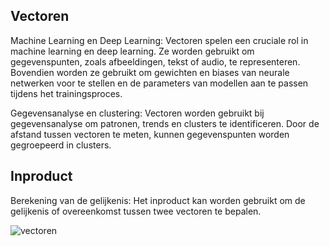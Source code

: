 ## Vectoren

Machine Learning en Deep Learning: Vectoren spelen een cruciale rol in machine learning en deep learning. Ze worden gebruikt om gegevenspunten, zoals afbeeldingen, tekst of audio, te representeren. Bovendien worden ze gebruikt om gewichten en biases van neurale netwerken voor te stellen en de parameters van modellen aan te passen tijdens het trainingsproces.

Gegevensanalyse en clustering: Vectoren worden gebruikt bij gegevensanalyse om patronen, trends en clusters te identificeren. Door de afstand tussen vectoren te meten, kunnen gegevenspunten worden gegroepeerd in clusters.

## Inproduct

Berekening van de gelijkenis: Het inproduct kan worden gebruikt om de gelijkenis of overeenkomst tussen twee vectoren te bepalen. 

![vectoren](https://gitlab.fdmci.hva.nl/chintss/minor-logboek-aai-2/-/raw/main/wiskunde/Lineaire%20algebra/LineaireAlgebra.JPEG)